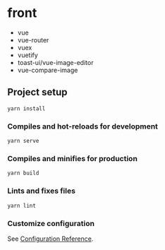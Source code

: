 # front

- vue
- vue-router
- vuex
- vuetify
- toast-ui/vue-image-editor
- vue-compare-image



## Project setup

```
yarn install
```

### Compiles and hot-reloads for development
```
yarn serve
```

### Compiles and minifies for production
```
yarn build
```

### Lints and fixes files
```
yarn lint
```

### Customize configuration
See [Configuration Reference](https://cli.vuejs.org/config/).

